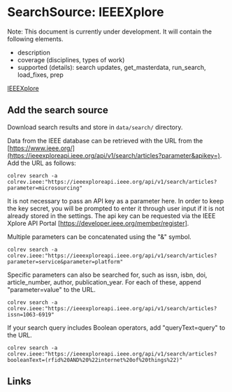 # SearchSource: IEEEXplore

Note: This document is currently under development. It will contain the following elements.

- description
- coverage (disciplines, types of work)
- supported (details): search updates, get_masterdata, run_search, load_fixes, prep

[IEEEXplore](https://ieeexplore.ieee.org/)

## Add the search source

Download search results and store in `data/search/` directory.

Data from the IEEE database can be retrieved with the URL from the [https://www.ieee.org/](https://ieeexploreapi.ieee.org/api/v1/search/articles?parameter&apikey=). Add the URL as follows:

```
colrev search -a colrev.ieee:"https://ieeexploreapi.ieee.org/api/v1/search/articles?parameter=microsourcing"
```
It is not necessary to pass an API key as a parameter here. In order to keep the key secret, you will be prompted to enter it through user input if it is not already stored in the settings. The api key can be requested via the IEEE Xplore API Portal [https://developer.ieee.org/member/register]. 

Multiple parameters can be concatenated using the "&" symbol.

```
colrev search -a colrev.ieee:"https://ieeexploreapi.ieee.org/api/v1/search/articles?parameter=service&parameter=platform"
```

Specific parameters can also be searched for, such as issn, isbn, doi, article_number, author, publication_year. For each of these, append "parameter=value" to the URL.

```
colrev search -a colrev.ieee:"https://ieeexploreapi.ieee.org/api/v1/search/articles?issn=1063-6919"
```

If your search query includes Boolean operators, add "queryText=query" to the URL.

```
colrev search -a colrev.ieee:"https://ieeexploreapi.ieee.org/api/v1/search/articles?booleanText=(rfid%20AND%20%22internet%20of%20things%22)"
```

## Links
